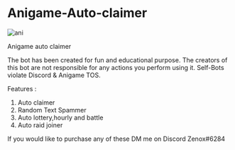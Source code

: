 # Anigame-Auto-claimer

![ani](https://user-images.githubusercontent.com/66194703/106935471-643c0400-66e9-11eb-89e2-3ec790a4dd72.gif)


Anigame auto claimer

The bot has been created for fun and educational purpose. The creators of this bot are not responsible for any actions you perform using it. Self-Bots violate Discord & Anigame TOS. 

Features : 
  1) Auto claimer 
  2) Random Text Spammer 
  3) Auto lottery,hourly and battle 
  4) Auto raid joiner 

If you would like to purchase any of these DM me on Discord Zenox#6284
